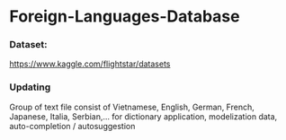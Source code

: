 # Foreign-Languages-Database
### Dataset:
https://www.kaggle.com/flightstar/datasets
### Updating
Group of text file consist of Vietnamese, English, German, French, Japanese, Italia, Serbian,... for dictionary application, modelization data, auto-completion / autosuggestion
